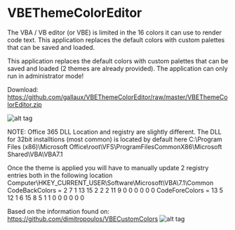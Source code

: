 # VBEThemeColorEditor
The VBA / VB editor (or VBE) is limited in the 16 colors it can use to render code text. This application replaces the default colors with custom palettes that can be saved and loaded.

This application replaces the default colors with custom palettes that can be saved and loaded (2 themes are already provided).
The application can only run in administrator mode!

Download: https://github.com/gallaux/VBEThemeColorEditor/raw/master/VBEThemeColorEditor.zip

![alt tag](https://github.com/gallaux/VBEThemeColorEditor/blob/master/ThemeEditor.png?raw=true)

NOTE: Office 365 DLL Location and registry are slightly different.
The DLL for 32bit installtions (most common) is located by default here
C:\Program Files (x86)\Microsoft Office\root\VFS\ProgramFilesCommonX86\Microsoft Shared\VBA\VBA7.1

Once the theme is applied you will have to manually update 2 registry entries both in the following location
Computer\HKEY_CURRENT_USER\Software\Microsoft\VBA\7.1\Common
CodeBackColors =  2 7 1 13 15 2 2 2 11 9 0 0 0 0 0 0
CodeForeColors = 13 5 12 1 6 15 8 5 1 1 0 0 0 0 0 0
 
Based on the information found on: https://github.com/dimitropoulos/VBECustomColors
![alt tag](https://github.com/gallaux/VBEThemeColorEditor/blob/master/ExampleColors.png?raw=true)
